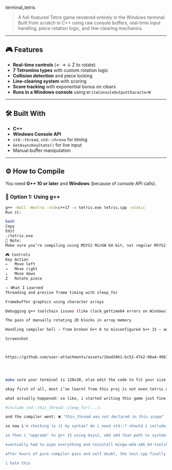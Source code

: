 terminal_tetris

> A full-featured Tetris game rendered entirely in the Windows terminal. Built from scratch in C++ using raw console buffers, real-time input handling, piece rotation logic, and line-clearing mechanics.

---

## 🎮 Features

- **Real-time controls** (← → ↓ Z to rotate)
- **7 Tetromino types** with custom rotation logic
- **Collision detection** and piece locking
- **Line-clearing system** with scoring
- **Score tracking** with exponential bonus on clears
- **Runs in a Windows console** using `WriteConsoleOutputCharacterW`

---

## 🛠 Built With

- **C++**
- **Windows Console API**
- `std::thread`, `std::chrono` for timing
- `GetAsyncKeyState()` for live input
- Manual buffer manipulation

---

## ⚙️ How to Compile

You need **G++ 10 or later** and **Windows** (because of console API calls).

### 🔧 Option 1: Using g++

```bash
g++ -Wall -Wextra -std=c++17 -o tetris.exe tetris.cpp -static
Run it:

bash
Copy
Edit
./tetris.exe
📝 Note:
Make sure you’re compiling using MSYS2 MinGW 64-bit, not regular MSYS2 or PowerShell. Otherwise, Windows-specific APIs may fail.

🎮 Controls
Key	Action
←	Move left
→	Move right
↓	Move down
Z	Rotate piece

💥 What I Learned
Threading and precise frame timing with sleep_for

Framebuffer graphics using character arrays

Debugging g++ toolchain issues (like clock_gettime64 errors on Windows)

The pain of manually rotating 2D blocks in array memory

Handling compiler hell — from broken G++ 6 to misconfigured G++ 15 — and surviving it

Screenshot



https://github.com/user-attachments/assets/1bed3461-bc52-47e2-96a4-49b7ba58ad4f




make sure your terminal is 120x30, else edit the code to fit your size

okay first of all, most i’ve learnt from this proj is not even tetris or C++ — it’s g++ being something else entirely.

what actually happened: so like, i started writing this game just fine — until i put

#include std::this_thread::sleep_for(...);

and the compiler went: ❌ "this_thread was not declared in this scope"

so now i'm checking is it my syntax? do i need std::? should i include chrono? is it windows? nope. turns out my g++ was version 6 (which basically means ancient, unusable garbage in 2025 terms)

so then i "upgrade" to g++ 15 using msys2, add add that path to system variables cuz the first time that i run it still showed g++ 6 now it doesn't even compile — just throws exit code 1 with zero errors. no .exe created. i'm thinking “is this vscode’s fault? powershell? me??” tried diffrent ides to run, even termial always error 1 for ANY program

eventually had to wipe everything and reinstall mingw-w64-x86_64-toolchain clean inside MINGW64

after hours of pure compiler pain and self doubt, the test.cpp finally compiled.(print statment)

i hate this
